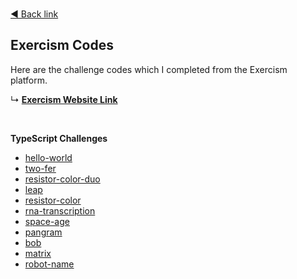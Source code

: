 <br />

[◄ Back link](https://github.com/imtherouser/Studies#🖖)

## Exercism Codes

Here are the challenge codes which I completed from the Exercism platform.

↳ **[Exercism Website Link](https://www.exercism.io/)**

<br />

**TypeScript Challenges**

* [hello-world](https://github.com/imtherouser/Studies/tree/master/study-codes/Exercism/typescript/hello-world#🖖)
* [two-fer](https://github.com/imtherouser/Studies/tree/master/study-codes/Exercism/typescript/two-fer#🖖)
* [resistor-color-duo](https://github.com/imtherouser/Studies/tree/master/study-codes/Exercism/typescript/resistor-color-duo#🖖)
* [leap](https://github.com/imtherouser/Studies/tree/master/study-codes/Exercism/typescript/leap#🖖)
* [resistor-color](https://github.com/imtherouser/Studies/tree/master/study-codes/Exercism/typescript/resistor-color#🖖)
* [rna-transcription](https://github.com/imtherouser/Studies/tree/master/study-codes/Exercism/typescript/rna-transcription#🖖)
* [space-age](https://github.com/imtherouser/Studies/tree/master/study-codes/Exercism/typescript/space-age#🖖)
* [pangram](https://github.com/imtherouser/Studies/tree/master/study-codes/Exercism/typescript/pangram#🖖)
* [bob](https://github.com/imtherouser/Studies/tree/master/study-codes/Exercism/typescript/bob#🖖)
* [matrix](https://github.com/imtherouser/Studies/tree/master/study-codes/Exercism/typescript/matrix#🖖)
* [robot-name](https://github.com/imtherouser/Studies/tree/master/study-codes/Exercism/typescript/robot-name#🖖)
